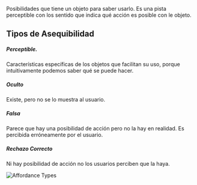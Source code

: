 Posibilidades que tiene un objeto para saber usarlo. Es una pista perceptible con los sentido que indica qué acción es posible con le objeto.
## Tipos de Asequibilidad
##### Perceptible. 
Características específicas de los objetos que facilitan su uso, porque intuitivamente podemos saber qué se puede hacer.
##### Oculto
Existe, pero no se lo muestra al usuario.
##### Falsa
Parece que hay una posibilidad de acción pero no la hay en realidad. Es percibida erróneamente por el usuario.
##### Rechazo Correcto
Ni hay posibilidad de acción no los usuarios perciben que la haya.

![Affordance Types](https://design-toolkit.recursos.uoc.edu/wp-content/uploads/2020/12/75590_09.jpg)

